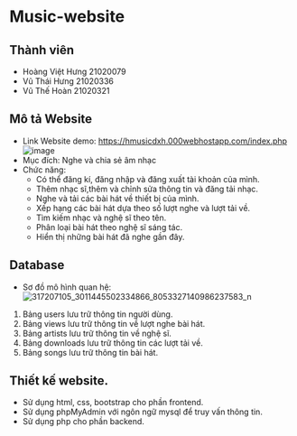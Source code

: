 # Music-website
## Thành viên
  - Hoàng Việt Hưng 21020079
  - Vũ Thái Hưng 21020336
  - Vũ Thế Hoàn 21020321
## Mô tả Website
  - Link Website demo: https://hmusicdxh.000webhostapp.com/index.php
  ![image](https://user-images.githubusercontent.com/98281111/207835092-b4e3d8a9-7c41-4c92-88e1-6142975cd25d.png)
  - Mục đích: Nghe và chia sẻ âm nhạc
  - Chức năng:
    - Có thể đăng kí, đăng nhập và đăng xuất tài khoản của mình.
    - Thêm nhạc sĩ,thêm và chỉnh sửa thông tin và đăng tải nhạc.
    - Nghe và tải các bài hát về thiết bị của mình.
    - Xếp hạng các bài hát dựa theo số lượt nghe và lượt tải về.
    - Tìm kiếm nhạc và nghệ sĩ theo tên.
    - Phân loại bài hát theo nghệ sĩ sáng tác.
    - Hiển thị những bài hát đã nghe gần đây.
## Database
  - Sơ đồ mô hình quan hệ:
    ![317207105_3011445502334866_8053327140986237583_n](https://user-images.githubusercontent.com/98281111/207834946-80fecede-08b9-43f1-8236-e847f48387a8.png)
  1. Bảng users lưu trữ thông tin người dùng.
  2. Bảng views lưu trữ thông tin về lượt nghe bài hát.
  3. Bảng artists lưu trữ thông tin về nghệ sĩ.
  4. Bảng downloads lưu trữ thông tin các lượt tải về.
  5. Bảng songs lưu trữ thông tin bài hát.
## Thiết kế website.
  - Sử dụng html, css, bootstrap cho phần frontend.
  - Sử dụng phpMyAdmin với ngôn ngữ mysql để truy vấn thông tin.
  - Sử dụng php cho phần backend.
 
    
